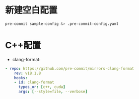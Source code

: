 # 新建空白配置
```bash
pre-commit sample-config &> .pre-commit-config.yaml
```
# C++配置
* clang-format:
```yaml
- repo: https://github.com/pre-commit/mirrors-clang-format
    rev: v18.1.8
    hooks:
    - id: clang-format
      types_or: [c++, cuda]
      args: [--style=file, --verbose]
```
